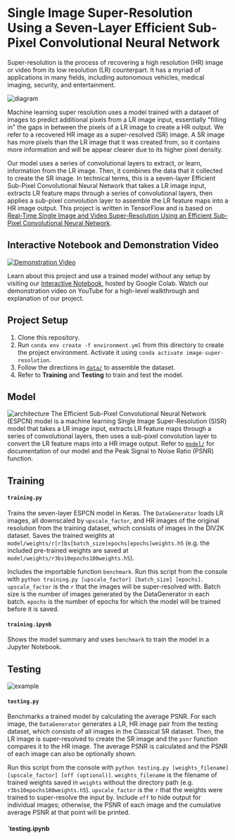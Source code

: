 # Single Image Super-Resolution Using a Seven-Layer Efficient Sub-Pixel Convolutional Neural Network
Super-resolution is the process of recovering a high resolution (HR) image or video from its low resolution (LR) counterpart. It has a myriad of applications in many fields, including autonomous vehicles, medical imaging, security, and entertainment. 

![diagram](https://www.mathworks.com/help/examples/deeplearning_shared/win64/VeryDeepSuperResolutionDeepLearningExample_01.png)

Machine learning super resolution uses a model trained with a dataset of images to predict additional pixels from a LR image input, essentially "filling in" the gaps in between the pixels of a LR image to create a HR output. We refer to a recovered HR image as a super-resolved (SR) image. A SR image has more pixels than the LR image that it was created from, so it contains more information and will be appear clearer due to its higher pixel density.

Our model uses a series of convolutional layers to extract, or learn, information from the LR image. Then, it combines the data that it collected to create the SR image. In technical terms, this is a seven-layer Efficient Sub-Pixel Convolutional Neural Network that takes a LR image input, extracts LR feature maps through a series of convolutional layers, then applies a sub-pixel convolution layer to assemble the LR feature maps into a HR image output. This project is written in TensorFlow and is based on [Real-Time Single Image and Video Super-Resolution Using an Efficient Sub-Pixel Convolutional Neural Network](https://arxiv.org/pdf/1609.05158.pdf). 

## Interactive Notebook and Demonstration Video
[![Demonstration Video](https://i.imgur.com/My80T83.png)](https://i.imgur.com/SNKR8sb.png)

Learn about this project and use a trained model without any setup by visiting our [Interactive Notebook](https://drive.google.com/file/d/1d-1gZsZnIza1KMHSWT0G3tiDAHePZyUR/view?usp=sharing), hosted by Google Colab. Watch our demonstration video on YouTube for a high-level walkthrough and explanation of our project.
## Project Setup
1. Clone this repository.
2. Run `conda env create -f environment.yml` from this directory to create the project environment. Activate it using `conda activate image-super-resolution`.
3. Follow the directions in [`data/`](https://github.com/umd-fire-coml/2020-Image-Super-Resolution/tree/respository_organization/data) to assemble the dataset.
4. Refer to **Training** and **Testing** to train and test the model.
## Model
![architecture](https://miro.medium.com/max/4902/1*n4cXo7DASn1_HEGrDNJVFg.png)
The Efficient Sub-Pixel Convolutional Neural Network (ESPCN) model is a machine learning Single Image Super-Resolution (SISR) model that takes a LR image input, extracts LR feature maps through a series of convolutional layers, then uses a sub-pixel convolution layer to convert the LR feature maps into a HR image output. Refer to [`model/`](https://github.com/umd-fire-coml/2020-Image-Super-Resolution/tree/respository_organization/model) for documentation of our model and the Peak Signal to Noise Ratio (PSNR) function.
## Training
#### `training.py`
Trains the seven-layer ESPCN model in Keras. The `DataGenerator` loads LR images, all downscaled by `upscale_factor`, and HR images of the original resolution from the training dataset, which consists of images in the DIV2K dataset. Saves the trained weights at `model/weights/r[r]bs[batch_size]epochs[epochs]weights.h5` (e.g. the included pre-trained weights are saved at `model/weights/r3bs10epochs100weights.h5`).

Includes the importable function `benchmark`. Run this script from the console with `python training.py [upscale_factor] [batch_size] [epochs]`. `upscale_factor` is the `r` that the images will be super-resolved with. Batch size is the number of images generated by the DataGenerator in each batch. `epochs` is the number of epochs for which the model will be trained before it is saved. 
#### `training.ipynb`
Shows the model summary and uses `benchmark` to train the model in a Jupyter Notebook.
## Testing
![example](https://i.imgur.com/K3acirQ.png)
#### `testing.py`
Benchmarks a trained model by calculating the average PSNR. For each image, the `DataGenerator` generates a LR, HR image pair from the testing dataset, which consists of all images in the Classical SR dataset. Then, the LR image is super-resolved to create the SR image and the `psnr` function compares it to the HR image. The average PSNR is calculated and the PSNR of each image can also be optionally shown. 

Run this script from the console with `python testing.py [weights_filename] [upscale_factor] [off (optional)]`. `weights_filename` is the filename of trained weights saved in `weights` without the directory path (e.g. `r3bs10epochs100weights.h5`). `upscale_factor` is the `r` that the weights were trained to super-resolve the input by. Include `off` to hide output for individual images; otherwise, the PSNR of each image and the cumulative average PSNR at that point will be printed. 
#### `testing.ipynb

